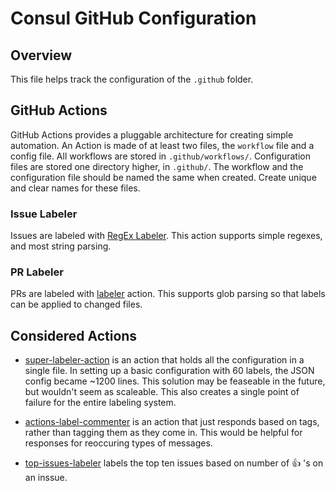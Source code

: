 # Consul GitHub Configuration

## Overview

This file helps track the configuration of the `.github` folder.

## GitHub Actions

GitHub Actions provides a pluggable architecture for creating simple automation.
An Action is made of at least two files, the `workflow` file and a config file.
All workflows are stored in `.github/workflows/`. Configuration files are stored
one directory higher, in `.github/`. The workflow and the configuration file
should be named the same when created. Create unique and clear names for these
files.

### Issue Labeler

Issues are labeled with
[RegEx Labeler](https://github.com/marketplace/actions/regex-issue-labeler).
This action supports simple regexes, and most string parsing.

### PR Labeler

PRs are labeled with [labeler](https://github.com/actions/labeler) action.
This supports glob parsing so that labels can be applied to changed files.

## Considered Actions

- [super-labeler-action](https://github.com/IvanFon/super-labeler-action) is an action that holds all the configuration in a single file. In setting up a basic configuration with 60 labels, the JSON config became ~1200 lines. This solution may be feaseable in the future, but wouldn't seem as scaleable. This also creates a single point of failure for the entire labeling system.

- [actions-label-commenter](https://github.com/peaceiris/actions-label-commenter) is an action that just responds based on tags, rather than tagging them as they come in. This would be helpful for responses for reoccuring types of messages.

- [top-issues-labeler](https://github.com/marketplace/actions/top-issues-labeler) labels the top ten issues based on number of :+1: 's on an inssue.

